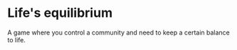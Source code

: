 # Life's equilibrium
A game where you control a community and need to keep a certain balance to life.
